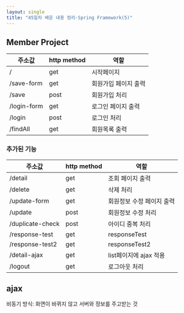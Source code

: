 ```yaml
---
layout: single
title: "45일차 배운 내용 정리-Spring Framework(5)"
---
```


## Member Project

|주소값|http method|역할|
|---|---|---|
|/|get|시작페이지|
|/save-form|get|회원가입 페이지 출력|
|/save|post|회원가입 처리|
|/login-form|get|로그인 페이지 출력|
|/login|post|로그인 처리|
|/findAll|get|회원목록 출력|

### 추가된 기능

|주소값|http method|역할|
|---|---|---|
|/detail|get|조회 페이지 출력|
|/delete|get|삭제 처리|
|/update-form|get|회원정보 수정 페이지 출력|
|/update|post|회원정보 수정 처리|
|/duplicate-check|post|아이디 중복 처리|
|/response-test|get|responseTest|
|/response-test2|get|responseTest2|
|/detail-ajax|get|list페이지에 ajax 적용|
|/logout|get|로그아웃 처리|

## ajax
비동기 방식: 화면이 바뀌지 않고 서버와 정보를 주고받는 것
